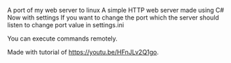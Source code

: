 A port of my web server to linux
A simple HTTP web server made using C#
Now with settings
If you want to change the port which the server should listen to change port value in settings.ini

You can execute commands remotely.



Made with tutorial of <https://youtu.be/HFnJLv2Q1go>.
